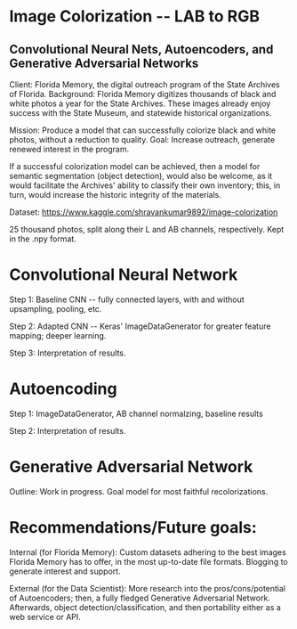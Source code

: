 
# Image Colorization -- LAB to RGB
## Convolutional Neural Nets, Autoencoders, and Generative Adversarial Networks

Client: Florida Memory, the digital outreach program of the State Archives of Florida.
Background: Florida Memory digitizes thousands of black and white photos a year for the State Archives. These images already enjoy success with the State Museum, and statewide historical organizations.

Mission: Produce a model that can successfully colorize black and white photos, without a reduction to quality.
Goal: Increase outreach, generate renewed interest in the program.

If a successful colorization model can be achieved, then a model for semantic segmentation (object detection), would also be welcome, as it would facilitate the Archives' ability to classify their own inventory; this, in turn, would increase the historic integrity of the materials.

Dataset: https://www.kaggle.com/shravankumar9892/image-colorization

25 thousand photos, split along their L and AB channels, respectively. Kept in the .npy format.

# Convolutional Neural Network

Step 1: Baseline CNN -- fully connected layers, with and without upsampling, pooling, etc.  

Step 2: Adapted CNN -- Keras' ImageDataGenerator for greater feature mapping; deeper learning.  

Step 3: Interpretation of results.

# Autoencoding

Step 1: ImageDataGenerator, AB channel normalzing, baseline results

Step 2: Interpretation of results.

# Generative Adversarial Network

Outline: Work in progress. Goal model for most faithful recolorizations.

# Recommendations/Future goals:

Internal (for Florida Memory): Custom datasets adhering to the best images Florida Memory has to offer, in the most up-to-date file formats. Blogging to generate interest and support.

External (for the Data Scientist): More research into the pros/cons/potential of Autoencoders; then, a fully fledged Generative Adversarial Network. Afterwards, object detection/classification, and then portability either as a web service or API.

